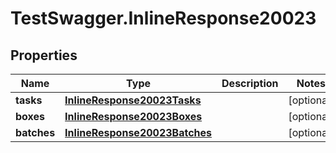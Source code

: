 # TestSwagger.InlineResponse20023

## Properties

Name | Type | Description | Notes
------------ | ------------- | ------------- | -------------
**tasks** | [**InlineResponse20023Tasks**](InlineResponse20023Tasks.md) |  | [optional] 
**boxes** | [**InlineResponse20023Boxes**](InlineResponse20023Boxes.md) |  | [optional] 
**batches** | [**InlineResponse20023Batches**](InlineResponse20023Batches.md) |  | [optional] 



